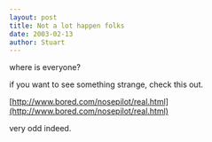 ```yaml
---
layout: post
title: Not a lot happen folks
date: 2003-02-13
author: Stuart
---
```


where is everyone?

if you want to see something strange, check this out.

[http://www.bored.com/nosepilot/real.html](http://www.bored.com/nosepilot/real.html)

very odd indeed.